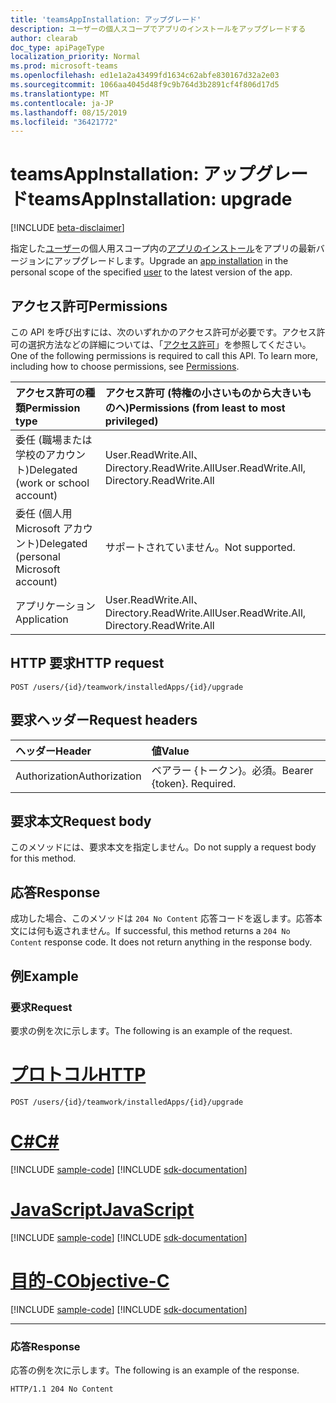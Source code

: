 ```yaml
---
title: 'teamsAppInstallation: アップグレード'
description: ユーザーの個人スコープでアプリのインストールをアップグレードする
author: clearab
doc_type: apiPageType
localization_priority: Normal
ms.prod: microsoft-teams
ms.openlocfilehash: ed1e1a2a43499fd1634c62abfe830167d32a2e03
ms.sourcegitcommit: 1066aa4045d48f9c9b764d3b2891cf4f806d17d5
ms.translationtype: MT
ms.contentlocale: ja-JP
ms.lasthandoff: 08/15/2019
ms.locfileid: "36421772"
---
```

# <a name="teamsappinstallation-upgrade"></a><span data-ttu-id="3b6d3-103">teamsAppInstallation: アップグレード</span><span class="sxs-lookup"><span data-stu-id="3b6d3-103">teamsAppInstallation: upgrade</span></span>

[!INCLUDE [beta-disclaimer](../../includes/beta-disclaimer.md)]

<span data-ttu-id="3b6d3-104">指定した[ユーザー](../resources/user.md)の個人用スコープ内の[アプリのインストール](../resources/teamsappinstallation.md)をアプリの最新バージョンにアップグレードします。</span><span class="sxs-lookup"><span data-stu-id="3b6d3-104">Upgrade an [app installation](../resources/teamsappinstallation.md) in the personal scope of the specified [user](../resources/user.md) to the latest version of the app.</span></span>

## <a name="permissions"></a><span data-ttu-id="3b6d3-105">アクセス許可</span><span class="sxs-lookup"><span data-stu-id="3b6d3-105">Permissions</span></span>

<span data-ttu-id="3b6d3-p101">この API を呼び出すには、次のいずれかのアクセス許可が必要です。アクセス許可の選択方法などの詳細については、「[アクセス許可](/graph/permissions-reference)」を参照してください。</span><span class="sxs-lookup"><span data-stu-id="3b6d3-p101">One of the following permissions is required to call this API. To learn more, including how to choose permissions, see [Permissions](/graph/permissions-reference).</span></span>

|<span data-ttu-id="3b6d3-108">アクセス許可の種類</span><span class="sxs-lookup"><span data-stu-id="3b6d3-108">Permission type</span></span>      | <span data-ttu-id="3b6d3-109">アクセス許可 (特権の小さいものから大きいものへ)</span><span class="sxs-lookup"><span data-stu-id="3b6d3-109">Permissions (from least to most privileged)</span></span>              |
|:--------------------|:---------------------------------------------------------|
|<span data-ttu-id="3b6d3-110">委任 (職場または学校のアカウント)</span><span class="sxs-lookup"><span data-stu-id="3b6d3-110">Delegated (work or school account)</span></span> | <span data-ttu-id="3b6d3-111">User.ReadWrite.All、Directory.ReadWrite.All</span><span class="sxs-lookup"><span data-stu-id="3b6d3-111">User.ReadWrite.All, Directory.ReadWrite.All</span></span>   |
|<span data-ttu-id="3b6d3-112">委任 (個人用 Microsoft アカウント)</span><span class="sxs-lookup"><span data-stu-id="3b6d3-112">Delegated (personal Microsoft account)</span></span> | <span data-ttu-id="3b6d3-113">サポートされていません。</span><span class="sxs-lookup"><span data-stu-id="3b6d3-113">Not supported.</span></span>    |
|<span data-ttu-id="3b6d3-114">アプリケーション</span><span class="sxs-lookup"><span data-stu-id="3b6d3-114">Application</span></span> | <span data-ttu-id="3b6d3-115">User.ReadWrite.All、Directory.ReadWrite.All</span><span class="sxs-lookup"><span data-stu-id="3b6d3-115">User.ReadWrite.All, Directory.ReadWrite.All</span></span> |

## <a name="http-request"></a><span data-ttu-id="3b6d3-116">HTTP 要求</span><span class="sxs-lookup"><span data-stu-id="3b6d3-116">HTTP request</span></span>
<!-- { "blockType": "ignored" } -->
```http
POST /users/{id}/teamwork/installedApps/{id}/upgrade
```

## <a name="request-headers"></a><span data-ttu-id="3b6d3-117">要求ヘッダー</span><span class="sxs-lookup"><span data-stu-id="3b6d3-117">Request headers</span></span>

| <span data-ttu-id="3b6d3-118">ヘッダー</span><span class="sxs-lookup"><span data-stu-id="3b6d3-118">Header</span></span>       | <span data-ttu-id="3b6d3-119">値</span><span class="sxs-lookup"><span data-stu-id="3b6d3-119">Value</span></span> |
|:---------------|:--------|
| <span data-ttu-id="3b6d3-120">Authorization</span><span class="sxs-lookup"><span data-stu-id="3b6d3-120">Authorization</span></span>  | <span data-ttu-id="3b6d3-p102">ベアラー {トークン}。必須。</span><span class="sxs-lookup"><span data-stu-id="3b6d3-p102">Bearer {token}. Required.</span></span>  |

## <a name="request-body"></a><span data-ttu-id="3b6d3-123">要求本文</span><span class="sxs-lookup"><span data-stu-id="3b6d3-123">Request body</span></span>

<span data-ttu-id="3b6d3-124">このメソッドには、要求本文を指定しません。</span><span class="sxs-lookup"><span data-stu-id="3b6d3-124">Do not supply a request body for this method.</span></span>

## <a name="response"></a><span data-ttu-id="3b6d3-125">応答</span><span class="sxs-lookup"><span data-stu-id="3b6d3-125">Response</span></span>

<span data-ttu-id="3b6d3-p103">成功した場合、このメソッドは `204 No Content` 応答コードを返します。応答本文には何も返されません。</span><span class="sxs-lookup"><span data-stu-id="3b6d3-p103">If successful, this method returns a `204 No Content` response code. It does not return anything in the response body.</span></span>

## <a name="example"></a><span data-ttu-id="3b6d3-128">例</span><span class="sxs-lookup"><span data-stu-id="3b6d3-128">Example</span></span>

### <a name="request"></a><span data-ttu-id="3b6d3-129">要求</span><span class="sxs-lookup"><span data-stu-id="3b6d3-129">Request</span></span>

<span data-ttu-id="3b6d3-130">要求の例を次に示します。</span><span class="sxs-lookup"><span data-stu-id="3b6d3-130">The following is an example of the request.</span></span>


# <a name="httptabhttp"></a>[<span data-ttu-id="3b6d3-131">プロトコル</span><span class="sxs-lookup"><span data-stu-id="3b6d3-131">HTTP</span></span>](#tab/http)
<!-- {
  "blockType": "request",
  "name": "user_upgrade_teamsApp"
}-->
```http
POST /users/{id}/teamwork/installedApps/{id}/upgrade
```
# <a name="ctabcsharp"></a>[<span data-ttu-id="3b6d3-132">C#</span><span class="sxs-lookup"><span data-stu-id="3b6d3-132">C#</span></span>](#tab/csharp)
[!INCLUDE [sample-code](../includes/snippets/csharp/user-upgrade-teamsapp-csharp-snippets.md)]
[!INCLUDE [sdk-documentation](../includes/snippets/snippets-sdk-documentation-link.md)]

# <a name="javascripttabjavascript"></a>[<span data-ttu-id="3b6d3-133">JavaScript</span><span class="sxs-lookup"><span data-stu-id="3b6d3-133">JavaScript</span></span>](#tab/javascript)
[!INCLUDE [sample-code](../includes/snippets/javascript/user-upgrade-teamsapp-javascript-snippets.md)]
[!INCLUDE [sdk-documentation](../includes/snippets/snippets-sdk-documentation-link.md)]

# <a name="objective-ctabobjc"></a>[<span data-ttu-id="3b6d3-134">目的-C</span><span class="sxs-lookup"><span data-stu-id="3b6d3-134">Objective-C</span></span>](#tab/objc)
[!INCLUDE [sample-code](../includes/snippets/objc/user-upgrade-teamsapp-objc-snippets.md)]
[!INCLUDE [sdk-documentation](../includes/snippets/snippets-sdk-documentation-link.md)]

---


### <a name="response"></a><span data-ttu-id="3b6d3-135">応答</span><span class="sxs-lookup"><span data-stu-id="3b6d3-135">Response</span></span>

<span data-ttu-id="3b6d3-136">応答の例を次に示します。</span><span class="sxs-lookup"><span data-stu-id="3b6d3-136">The following is an example of the response.</span></span>

<!-- {
  "blockType": "response",
  "name": "user_upgrade_teamsApp",
  "truncated": true
} -->
```http
HTTP/1.1 204 No Content
```

<!-- uuid: 8fcb5dbc-d5aa-4681-8e31-b001d5168d79
2015-10-25 14:57:30 UTC -->
<!--
{
  "type": "#page.annotation",
  "description": "Upgrade teamsApp for user",
  "keywords": "",
  "section": "documentation",
  "tocPath": "",
  "suppressions": []
}
-->
